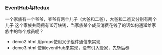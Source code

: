 ### EventHub与Redux

一个家族有一个爷爷，爷爷有两个儿子（大爸和二爸），大爸和二爸又分别有两个儿子
这个家族共同拥有10万块钱，当家族某个成员消费花钱了的话如何通知给家族中的每个成员呢？

* demo2.html 用props使用父子组件通信来实现
* demo3.html 使用eventHub来实现，没有引入管家，先斩后奏